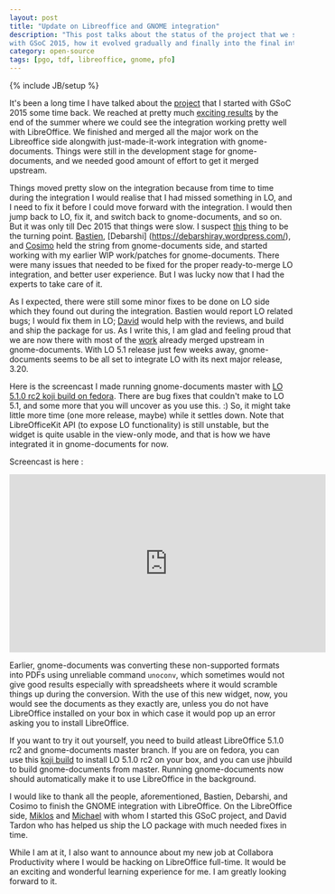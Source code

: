 ```yaml
---
layout: post
title: "Update on Libreoffice and GNOME integration"
description: "This post talks about the status of the project that we started
with GSoC 2015, how it evolved gradually and finally into the final integration stage"
category: open-source
tags: [pgo, tdf, libreoffice, gnome, pfo]
---
```

{% include JB/setup %}

It's been a long time I have talked about the [project](http://pranavk.github.io/open-source/integrate-los-tiled-rendering-in-gnome-documents/) that I started with GSoC
2015 some time back. We reached at pretty much [exciting
results](http://pranavk.github.io/open-source/gsoc-summer-wrapup-report/) by the
end of the summer where we could see the integration working pretty well with
LibreOffice. We finished and merged all the
major work on the Libreoffice side alongwith just-made-it-work integration
with gnome-documents. Things were still in the
development stage for gnome-documents, and we needed good amount of effort to
get it merged upstream. 

Things moved pretty slow on the integration because from time to time during the integration I would
realise that I had missed something in LO, and I need to fix it before I
could move forward with the integration. I would then jump back to LO, fix it,
and switch back to gnome-documents, and so on. But it was only till Dec 2015
that things were slow. I suspect
[this](https://wiki.gnome.org/Hackfests/ContentApps2015) thing to be the turning
point. [Bastien](http://www.hadess.net/), [Debarshi]
(https://debarshiray.wordpress.com/), and
[Cosimo](https://blogs.gnome.org/cosimoc/) held the string from
gnome-documents side, and started working with my earlier WIP work/patches for
gnome-documents. There were many issues that needed to be fixed for the proper
ready-to-merge LO
integration, and better user experience. But I was lucky now that I had the
experts to take care of it.

As I expected, there were still some minor fixes to be done on
LO side which they found out during the integration. Bastien would report LO
related bugs;
I would fix them in LO; [David](https://davetardon.wordpress.com/) would help
with the reviews, and build and ship the package for us. As I write this, I am glad
and feeling proud that we are now there with most of the [work](https://bugzilla.gnome.org/show_bug.cgi?id=753686) already
merged upstream in gnome-documents. With LO 5.1 release just few weeks away, gnome-documents seems to be all set to
integrate LO with its next major release, 3.20.

Here is the screencast I made running gnome-documents master with [LO 5.1.0 rc2
koji build on
fedora](http://koji.fedoraproject.org/koji/buildinfo?buildID=711257). There are
bug fixes that couldn't make to LO 5.1, and some more that you will uncover
as you use this. :) So, it might take little more time (one more release, maybe)
while it settles down. Note that LibreOfficeKit API (to expose LO functionality) is still unstable, but the widget is quite
usable in the view-only mode, and that is how we have integrated it in
gnome-documents for now.

Screencast is here :

<iframe width="560" height="315" src="https://www.youtube.com/embed/gDLkVUjGChg" frameborder="0" allowfullscreen></iframe>

Earlier, gnome-documents was converting these non-supported formats into PDFs
using unreliable command `unoconv`, which sometimes would not give good results
especially with spreadsheets where it would scramble things up during the
conversion. With the use of this new widget, now, you would see the documents as
they exactly are, unless you do not have LibreOffice installed on your box in
which case it would pop up an error asking you to install LibreOffice.

If you want to try it out yourself, you need to build atleast LibreOffice 5.1.0
rc2 and gnome-documents master branch. If you are on fedora, you can use this
[koji build](http://koji.fedoraproject.org/koji/buildinfo?buildID=711257) to
install LO 5.1.0 rc2 on your box, and you can use jhbuild to build
gnome-documents from master. Running gnome-documents now should automatically
make it to use LibreOffice in the background.

I would like to thank all the people, aforementioned, Bastien, Debarshi, and
Cosimo to finish the GNOME integration with LibreOffice. On the LibreOffice
side, [Miklos](http://vmiklos.hu/blog/) and
[Michael](https://people.gnome.org/~michael/) with whom I started this GSoC
project, and David Tardon who has helped us ship the LO package with much needed
fixes in time.

While I am at it, I also want to announce about my new job at Collabora
Productivity where I would be hacking on LibreOffice full-time. It would be an
exciting and wonderful learning experience for me. I am greatly looking forward
to it.



